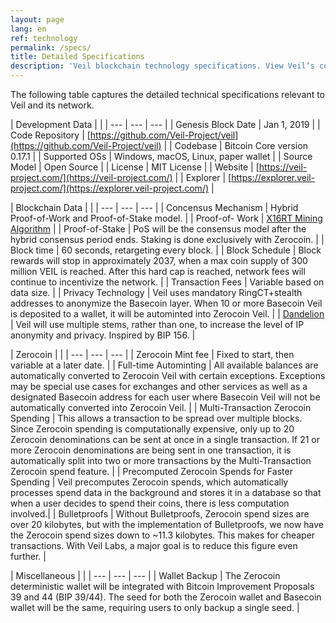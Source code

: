 ```yaml
---
layout: page
lang: en
ref: technology
permalink: /specs/
title: Detailed Specifications
description: 'Veil blockchain technology specifications. View Veil’s codebase, GitHub repository address, mining algorithm, consensus, license, minting, and other data.'
---
```

The following table captures the detailed technical specifications relevant to Veil and its network.

| Development Data | |
| --- | --- | --- |
| Genesis Block Date | Jan 1, 2019 |
| Code Repository | [https://github.com/Veil-Project/veil](https://github.com/Veil-Project/veil) |
| Codebase | Bitcoin Core version 0.17.1 |
| Supported OSs | Windows, macOS, Linux, paper wallet |
| Source Model | Open Source |
| License | MIT License |
| Website | [https://veil-project.com/](https://veil-project.com/) |
| Explorer | [https://explorer.veil-project.com/](https://explorer.veil-project.com/) |

| Blockchain Data | |
| --- | --- | --- |
| Concensus Mechanism | Hybrid Proof-of-Work and Proof-of-Stake model. | 
| Proof-of- Work | [X16RT Mining Algorithm](/faqs/#x16rt) |
| Proof-of-Stake | PoS will be the consensus model after the hybrid consensus period ends. Staking is done exclusively with Zerocoin. | 
| Block time | 60 seconds, retargeting every block. |
| Block Schedule | Block rewards will stop in approximately 2037, when a max coin supply of 300 million VEIL is reached. After this hard cap is reached, network fees will continue to incentivize the network. | 
| Transaction Fees | Variable based on data size.  |
| Privacy Technology | Veil uses mandatory RingCT+stealth addresses to anonymize the Basecoin layer. When 10 or more Basecoin Veil is deposited to a wallet, it will be autominted into Zerocoin Veil. |
| [Dandelion](/faqs/#dandelion) | Veil will use multiple stems, rather than one, to increase the level of IP anonymity and privacy. Inspired by BIP 156. |


| Zerocoin | |
| --- | --- | --- |
| Zerocoin Mint fee | Fixed to start, then variable at a later date.  |
| Full-time Autominting | All available balances are automatically converted to Zerocoin Veil with certain exceptions. Exceptions may be special use cases for exchanges and other services as well as a designated Basecoin address for each user where Basecoin Veil will not be automatically converted into Zerocoin Veil. |
| Multi-Transaction Zerocoin Spending | This allows a transaction to be spread over multiple blocks. Since Zerocoin spending is computationally expensive, only up to 20 Zerocoin denominations can be sent at once in a single transaction. If 21 or more Zerocoin denominations are being sent in one transaction, it is automatically split into two or more transactions by the Multi-Transaction Zerocoin spend feature. |
| Precomputed Zerocoin Spends for Faster Spending | Veil precomputes Zerocoin spends, which automatically processes spend data in the background and stores it in a database so that when a user decides to spend their coins, there is less computation involved.|
| Bulletproofs | Without Bulletproofs, Zerocoin spend sizes are over 20 kilobytes, but with the implementation of Bulletproofs, we now have the Zerocoin spend sizes down to ~11.3 kilobytes. This makes for cheaper transactions. With Veil Labs, a major goal is to reduce this figure even further. |


| Miscellaneous | |
| --- | --- | --- |
| Wallet Backup | The Zerocoin deterministic wallet will be integrated with Bitcoin Improvement Proposals 39 and 44 (BIP 39/44). The seed for both the Zerocoin wallet and Basecoin wallet will be the same, requiring users to only backup a single seed. |
